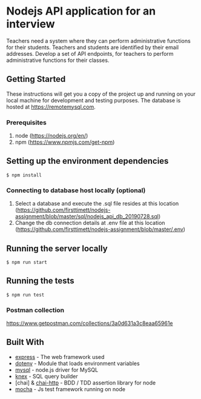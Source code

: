# Nodejs API application for an interview

Teachers need a system where they can perform administrative functions for their students. Teachers and students are identified by their email addresses. Develop a set of API endpoints, for teachers to perform administrative functions for their classes.

## Getting Started

These instructions will get you a copy of the project up and running on your local machine for development and testing purposes. The database is hosted at https://remotemysql.com.

### Prerequisites

1. node (https://nodejs.org/en/)
2. npm (https://www.npmjs.com/get-npm)

## Setting up the environment dependencies
```
$ npm install
```
### Connecting to database host locally (optional)

1. Select a database and execute the .sql file resides at this location (https://github.com/firsttimett/nodejs-assignment/blob/master/sql/nodejs_api_db_20190728.sql)
2. Change the db connection details at .env file at this location (https://github.com/firsttimett/nodejs-assignment/blob/master/.env)

## Running the server locally
```
$ npm run start
```
## Running the tests
```
$ npm run test
```
### Postman collection

https://www.getpostman.com/collections/3a0d631a3c8eaa65961e

## Built With

* [express](https://expressjs.com/) - The web framework used
* [dotenv](https://www.npmjs.com/package/dotenv) - Module that loads environment variables
* [mysql](https://www.npmjs.com/package/mysql) - node.js driver for MySQL
* [knex](http://knexjs.org/) - SQL query builder
* [chai] & [chai-http](https://www.chaijs.com/)  - BDD / TDD assertion library for node
* [mocha](https://mochajs.org/) - Js test framework running on node
